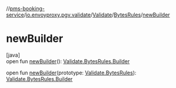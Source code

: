 //[pms-booking-service](../../../../index.md)/[io.envoyproxy.pgv.validate](../../index.md)/[Validate](../index.md)/[BytesRules](index.md)/[newBuilder](new-builder.md)

# newBuilder

[java]\
open fun [newBuilder](new-builder.md)(): [Validate.BytesRules.Builder](-builder/index.md)

open fun [newBuilder](new-builder.md)(prototype: [Validate.BytesRules](index.md)): [Validate.BytesRules.Builder](-builder/index.md)